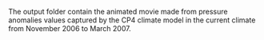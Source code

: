 The output folder contain  the animated movie made from pressure anomalies values captured by the CP4 climate model in the current climate from November 2006 to March 2007.
